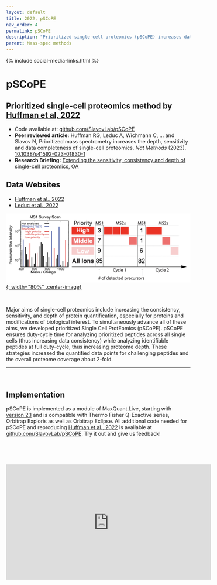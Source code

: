```yaml
---
layout: default
title: 2022, pSCoPE
nav_order: 4
permalink: pSCoPE
description: "Prioritized single-cell proteomics (pSCoPE) increases data completeness and proteome coverage. pSCoPE also enables targeted analysis of thousands of peptides of biological interest | Slavov Laboratory"
parent: Mass-spec methods
---
```

{% include social-media-links.html %}

# pSCoPE

## Prioritized single-cell proteomics method by [Huffman et al, 2022][pSCoPE_Preprint]
 * Code available at: [github.com/SlavovLab/pSCoPE](https://github.com/SlavovLab/pSCoPE)
 * **Peer reviewed article:** Huffman RG, Leduc A, Wichmann C, ... and Slavov N, Prioritized mass spectrometry increases the depth, sensitivity and data completeness of single-cell proteomics. *Nat Methods*  (2023). [10.1038/s41592-023-01830-1](https://doi.org/10.1038/s41592-023-01830-1)
  * **Research Briefing:** [Extending the sensitivity, consistency and depth of single-cell proteomics](https://www.nature.com/articles/s41592-023-01786-2), [OA](https://rdcu.be/c9aAL)

## Data Websites
 * [Huffman et al., 2022](Huffman_et_al_2022)
 * [Leduc et al., 2022](Leduc_et_al_2022)

 <!-- [![pSCoPE](Figs/pSCoPE.png){: width="50%" .center-image}][pSCoPE_Preprint] -->
 [![pSCoPE](Figs/prioritized-proteomics-pSCoPE.png){: width="80%" .center-image}][pSCoPE_Preprint]


&nbsp;

Major aims of single-cell proteomics include increasing the consistency, sensitivity, and depth of protein quantification, especially for proteins and modifications of biological interest. To simultaneously advance all of these aims, we developed prioritized Single Cell ProtEomics (pSCoPE). pSCoPE ensures duty-cycle time for analyzing prioritized peptides across all single cells (thus increasing data consistency) while analyzing identifiable peptides at full duty-cycle, thus increasing proteome depth. These strategies increased the quantified data points for challenging peptides and the overall proteome coverage about 2-fold.

---



&nbsp;

## Implementation
pSCoPE is implemented as a module of MaxQuant.Live, starting with [version 2.1](http://www.maxquant.live) and is compatible with Thermo Fisher Q-Exactive series, Orbitrap Exploris as well as Orbitrap Eclipse.  All additional code needed for pSCoPE and reproducing [Huffman et al., 2022][pSCoPE_Preprint] is available at [github.com/SlavovLab/pSCoPE](https://github.com/SlavovLab/pSCoPE). Try it out and give us feedback!

&nbsp;  

&nbsp;

<iframe width="560" height="315" src="https://www.youtube.com/embed/SP0x3gAALtg" title="YouTube video player" frameborder="0" allow="accelerometer; autoplay; clipboard-write; encrypted-media; gyroscope; picture-in-picture" allowfullscreen></iframe>

&nbsp;  

&nbsp;

&nbsp;


&nbsp;

&nbsp;

[pSCoPE_Preprint]: https://www.biorxiv.org/content/10.1101/2022.03.16.484655v1 "Prioritized Single Cell ProtEomics by Mass-Spectrometry enables high-throughput targeted proteomics"

&nbsp;

&nbsp;

&nbsp;

&nbsp;

&nbsp;

&nbsp;

&nbsp;

&nbsp;

&nbsp;

&nbsp;

&nbsp;
